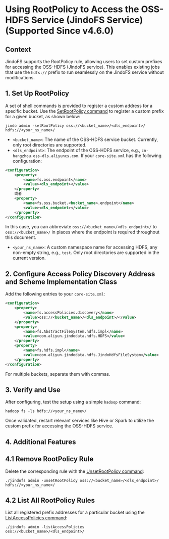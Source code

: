 # Using RootPolicy to Access the OSS-HDFS Service (JindoFS Service) \(Supported Since v4.6.0\)

## Context

JindoFS supports the RootPolicy rule, allowing users to set custom prefixes for accessing the OSS-HDFS (JindoFS service). This enables existing jobs that use the `hdfs://` prefix to run seamlessly on the JindoFS service without modifications.

## 1. Set Up RootPolicy

A set of shell commands is provided to register a custom address for a specific bucket. Use the [SetRootPolicy command](../jindofs/jindofs_client_tools.md) to register a custom prefix for a given bucket, as shown below:

```shell
jindo admin -setRootPolicy oss://<bucket_name>/<dls_endpoint>/ hdfs://<your_ns_name>/
```

* `<bucket_name>`: The name of the OSS-HDFS service bucket. Currently, only root directories are supported.
* `<dls_endpoint>`: The endpoint of the OSS-HDFS service, e.g., `cn-hangzhou.oss-dls.aliyuncs.com`. If your `core-site.xml` has the following configuration:
```xml
<configuration>
    <property>
        <name>fs.oss.endpoint</name>
        <value><dls_endpoint></value>
    </property>
    或者
    <property>
        <name>fs.oss.bucket.<bucket_name>.endpoint</name>
        <value><dls_endpoint></value>
    </property>
</configuration>
```
In this case, you can abbreviate `oss://<bucket_name>/<dls_endpoint>/` to `oss://<bucket_name>/` in places where the endpoint is required throughout this document.
* `<your_ns_name>`: A custom namespace name for accessing HDFS, any non-empty string, e.g., `test`. Only root directories are supported in the current version.

## 2. Configure Access Policy Discovery Address and Scheme Implementation Class

Add the following entries to your `core-site.xml`:

```xml
<configuration>
    <property>
        <name>fs.accessPolicies.discovery</name>
        <value>oss://<bucket_name>/<dls_endpoint>/</value>
    </property>
    <property>
        <name>fs.AbstractFileSystem.hdfs.impl</name>
        <value>com.aliyun.jindodata.hdfs.HDFS</value>
    </property>
    <property>
        <name>fs.hdfs.impl</name>
        <value>com.aliyun.jindodata.hdfs.JindoHdfsFileSystem</value>
    </property>
</configuration>
```
For multiple buckets, separate them with commas.

## 3. Verify and Use

After configuring, test the setup using a simple `hadoop` command:

```shell
hadoop fs -ls hdfs://<your_ns_name>/
```

Once validated, restart relevant services like Hive or Spark to utilize the custom prefix for accessing the OSS-HDFS service.

## 4. Additional Features

## 4.1 Remove RootPolicy Rule

Delete the corresponding rule with the [UnsetRootPolicy command](../jindofs/jindofs_client_tools.md):

```shell
./jindofs admin -unsetRootPolicy oss://<bucket_name>/<dls_endpoint>/ hdfs://<your_ns_name>/
```

## 4.2 List All RootPolicy Rules

List all registered prefix addresses for a particular bucket using the [ListAccessPolicies command](../jindofs/jindofs_client_tools.md):

```shell
./jindofs admin -listAccessPolicies oss://<bucket_name>/<dls_endpoint>/
```